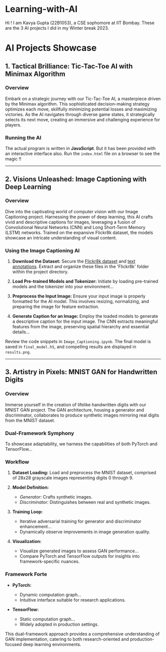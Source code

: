 # Learning-with-AI

Hi ! I am Kavya Gupta (22B1053), a CSE sophomore at IIT Bombay. These are the 3 AI projects I did in my Winter break 2023.

# AI Projects Showcase

## 1. Tactical Brilliance: Tic-Tac-Toe AI with Minimax Algorithm

### Overview

Embark on a strategic journey with our Tic-Tac-Toe AI, a masterpiece driven by the Minimax algorithm. This sophisticated decision-making strategy optimizes each move, skillfully minimizing potential losses and maximizing victories. As the AI navigates through diverse game states, it strategically selects its next move, creating an immersive and challenging experience for players.

### Running the AI

The actual program is written in **JavaScript**. But it has been provided with an interactive interface also. Run the ```index.html``` file on a browser to see the magic !!

---

## 2. Visions Unleashed: Image Captioning with Deep Learning

### Overview

Dive into the captivating world of computer vision with our Image Captioning project. Harnessing the power of deep learning, this AI crafts vivid and descriptive captions for images, leveraging a fusion of Convolutional Neural Networks (CNN) and Long Short-Term Memory (LSTM) networks. Trained on the expansive Flickr8k dataset, the models showcase an intricate understanding of visual content.

### Using the Image Captioning AI

1. **Download the Dataset:** Secure the [Flickr8k dataset](https://github.com/jbrownlee/Datasets/releases/download/Flickr8k/Flickr8k_Dataset.zip) and [text annotations](https://github.com/jbrownlee/Datasets/releases/download/Flickr8k/Flickr8k_text.zip). Extract and organize these files in the 'Flickr8k' folder within the project directory.

2. **Load Pre-trained Models and Tokenizer:** Initiate by loading pre-trained models and the tokenizer into your environment...

3. **Preprocess the Input Image:** Ensure your input image is properly formatted for the AI model. This involves resizing, normalizing, and preparing the image for feature extraction.

4. **Generate Caption for an Image:** Employ the loaded models to generate a descriptive caption for the input image. The CNN extracts meaningful features from the image, preserving spatial hierarchy and essential details...

Review the code snippets in `Image_Captioning.ipynb`. The final model is saved in `final_model.h5`, and compelling results are displayed in `results.png`.

---

## 3. Artistry in Pixels: MNIST GAN for Handwritten Digits

### Overview

Immerse yourself in the creation of lifelike handwritten digits with our MNIST GAN project. The GAN architecture, housing a generator and discriminator, collaborates to produce synthetic images mirroring real digits from the MNIST dataset.

### Dual-Framework Symphony

To showcase adaptability, we harness the capabilities of both PyTorch and TensorFlow...

### Workflow

1. **Dataset Loading:** Load and preprocess the MNIST dataset, comprised of 28x28 grayscale images representing digits 0 through 9.

2. **Model Definition:**
   - *Generator:* Crafts synthetic images.
   - *Discriminator:* Distinguishes between real and synthetic images.

3. **Training Loop:**
   - Iterative adversarial training for generator and discriminator enhancement...
   - Dynamically observe improvements in image generation quality.

4. **Visualization:**
   - Visualize generated images to assess GAN performance...
   - Compare PyTorch and TensorFlow outputs for insights into framework-specific nuances.

### Framework Forte

- **PyTorch:**
  - Dynamic computation graph...
  - Intuitive interface suitable for research applications.

- **TensorFlow:**
  - Static computation graph...
  - Widely adopted in production settings.

This dual-framework approach provides a comprehensive understanding of GAN implementation, catering to both research-oriented and production-focused deep learning environments.
